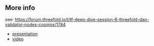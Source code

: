 
## More info

see: https://forum.threefold.io/t/tf-deep-dive-session-6-threefold-dao-validator-nodes-cosmos/1784

- [presentation](https://threefold.docsend.com/view/exisum84mn4jwn4v)
- [video](https://player.vimeo.com/progressive_redirect/playback/667317798/rendition/1080p?loc=external&signature=d23f461aa65be6e89089b46763a0a220568e06a5176e8376f5fce85326739d54)





